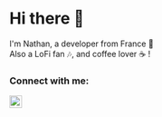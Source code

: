 # Hi there 👋

I'm Nathan, a developer from France 🍻<br>
Also a LoFi fan 🎶, and coffee lover ☕️ !

### Connect with me:

[<img alt="Nathan | LinkedIn" width="22px" src="https://play-lh.googleusercontent.com/kMofEFLjobZy_bCuaiDogzBcUT-dz3BBbOrIEjJ-hqOabjK8ieuevGe6wlTD15QzOqw"/>](https://www.linkedin.com/in/weber-nathan/ "Nathan WEBER | LinkedIn")
<br/>
